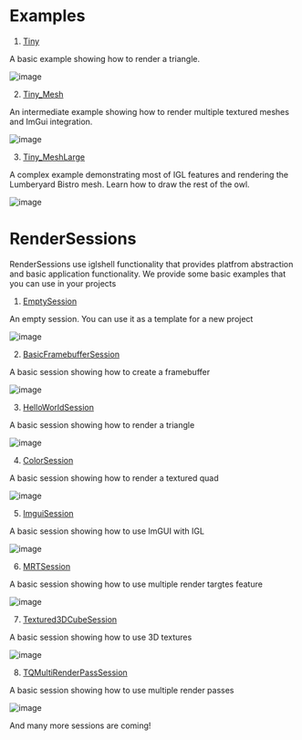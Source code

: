 # Examples

1) [Tiny](./samples/desktop/Tiny/Tiny.cpp)

A basic example showing how to render a triangle.

![image](.github/screenshot_Tiny.png)

2) [Tiny_Mesh](./samples/desktop/Tiny/Tiny_Mesh.cpp)

An intermediate example showing how to render multiple textured meshes and ImGui integration.

![image](.github/screenshot_TinyMesh.png)

3) [Tiny_MeshLarge](./samples/desktop/Tiny/Tiny_MeshLarge.cpp)

A complex example demonstrating most of IGL features and rendering the Lumberyard Bistro mesh. Learn how to draw the rest of the owl.

![image](.github/screenshot01.png)

# RenderSessions

RenderSessions use iglshell functionality that provides platfrom abstraction and basic application functionality.
We provide some basic examples that you can use in your projects

1)  [EmptySession](./shell/renderSession/EmptySession.cpp)

An empty session. You can use it as a template for a new project

![image](.github/screenshot_EmptySession.png)

2)  [BasicFramebufferSession](./shell/renderSession/BasicFramebufferSession.cpp)

A basic session showing how to create a framebuffer

![image](.github/screenshot_BasicFramebufferSession.png)

3)  [HelloWorldSession](./shell/renderSession/HelloWorldSession.cpp)

A basic session showing how to render a triangle

![image](.github/screenshot_HelloWorldSession.png)

4)  [ColorSession](./shell/renderSession/ColorSession.cpp)

A basic session showing how to render a textured quad

![image](.github/screenshot_ColorSession.png)

5)  [ImguiSession](./shell/renderSession/ImguiSession.cpp)

A basic session showing how to use ImGUI with IGL

![image](.github/screenshot_ImguiSession.png)

6)  [MRTSession](./shell/renderSession/MRTSession.cpp)

A basic session showing how to use multiple render targtes feature

![image](.github/screenshot_MRTSession.png)

7)  [Textured3DCubeSession](./shell/renderSession/Textured3DCubeSession.cpp)

A basic session showing how to use 3D textures

![image](.github/screenshot_Textured3DCubeSession.png)

8)  [TQMultiRenderPassSession](./shell/renderSession/TQMultiRenderPassSession.cpp)

A basic session showing how to use multiple render passes

![image](.github/screenshot_TQMultiRenderPassSession.png)

And many more sessions are coming!
